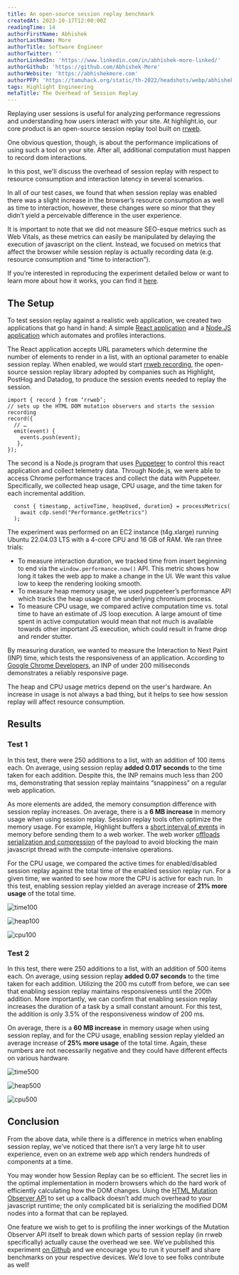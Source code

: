 ```yaml
---
title: An open-source session replay benchmark
createdAt: 2023-10-17T12:00:00Z
readingTime: 14
authorFirstName: Abhishek
authorLastName: More
authorTitle: Software Engineer
authorTwitter: ''
authorLinkedIn: 'https://www.linkedin.com/in/abhishek-more-linked/'
authorGithub: 'https://github.com/Abhishek-More'
authorWebsite: 'https://abhishekmore.com'
authorPFP: 'https://tamuhack.org/static/th-2022/headshots/webp/abhishek.webp'
tags: Highlight Engineering
metaTitle: The Overhead of Session Replay 
---
```


Replaying user sessions is useful for analyzing performance regressions and understanding how users interact with your site. At highlight.io, our core product is an open-source session replay tool built on [rrweb](https://github.com/rrweb-io/rrweb). 

One obvious question, though, is about the performance implications of using such a tool on your site. After all, additional computation must happen to record dom interactions.

In this post, we'll discuss the overhead of session replay with respect to resource consumption and interaction latency in several scenarios.

In all of our test cases, we found that when session replay was enabled there was a slight increase in the browser’s resource consumption as well as time to interaction, however, these changes were so minor that they didn’t yield a perceivable difference in the user experience.

It is important to note that we did not measure SEO-esque metrics such as Web Vitals, as these metrics can easily be manipulated by delaying the execution of javascript on the client. Instead, we focused on metrics that affect the browser while session replay is actually recording data (e.g. resource consumption and “time to interaction”). 

If you’re interested in reproducing the experiment detailed below or want to learn more about how it works, you can find it [here](https://github.com/highlight/session-replay-performance-benchmark).

## The Setup

To test session replay against a realistic web application, we created two applications that go hand in hand: A simple [React application](https://github.com/highlight/session-replay-performance-benchmark/tree/main/replay-perf-app) and a [Node.JS application](https://github.com/highlight/session-replay-performance-benchmark/tree/main/replay-perf-puppet) which automates and profiles interactions.

The React application accepts URL parameters which determine the number of elements to render in a list, with an optional parameter to enable session replay. When enabled, we would start [rrweb recording](https://github.com/rrweb-io/rrweb), the open-source session replay library adopted by companies such as Highlight, PostHog and Datadog, to produce the session events needed to replay the session.

```
import { record } from ‘rrweb’;
// sets up the HTML DOM mutation observers and starts the session recording
record({
  // …
  emit(event) {
    events.push(event);
   },
});
```

The second is a Node.js program that uses [Puppeteer](https://github.com/puppeteer/puppeteer) to control this react application and collect telemetry data. Through Node.js, we were able to access Chrome performance traces and collect the data with Puppeteer. Specifically, we collected heap usage, CPU usage, and the time taken for each incremental addition.

```
  const { timestamp, activeTime, heapUsed, duration} = processMetrics(
    await cdp.send("Performance.getMetrics")
  );
```

The experiment was performed on an EC2 instance (t4g.xlarge) running Ubuntu 22.04.03 LTS with a 4-core CPU and 16 GB of RAM. We ran three trials:

* To measure interaction duration, we tracked time from insert beginning to end via the `window.performance.now()` API. This metric shows how long it takes the web app to make a change in the UI. We want this value low to keep the rendering looking smooth.
* To measure heap memory usage, we used puppeteer’s performance API which tracks the heap usage of the underlying chromium process. 
* To measure CPU usage, we compared active computation time vs. total time to have an estimate of JS loop execution. A large amount of time spent in active computation would mean that not much is available towards other important JS execution, which could result in frame drop and render stutter.

By measuring duration, we wanted to measure the Interaction to Next Paint (INP) time, which tests the responsiveness of an application. According to [Google Chrome Developers](https://web.dev/inp/), an INP of under 200 milliseconds demonstrates a reliably responsive page.

The heap and CPU usage metrics depend on the user's hardware. An increase in usage is not always a bad thing, but it helps to see how session replay will affect resource consumption.

## Results

### Test 1

In this test, there were 250 additions to a list, with an addition of 100 items each. On average, using session replay **added 0.017 seconds** to the time taken for each addition. Despite this, the INP remains much less than 200 ms, demonstrating that session replay maintains “snappiness” on a regular web application.

As more elements are added, the memory consumption difference with session replay increases. On average, there is a **6 MB increase** in memory usage when using session replay. Session replay tools often optimize the memory usage. For example, Highlight buffers a [short interval of events](https://github.com/highlight/highlight/blob/30a62edab25c909f265ac9be202797241b198874/sdk/client/src/index.tsx#L135C4-L135C4) in memory before sending them to a web worker. The web worker [offloads serialization and compression](https://github.com/highlight/highlight/blob/30a62edab25c909f265ac9be202797241b198874/sdk/client/src/index.tsx#L1355-L1370) of the payload to avoid blocking the main javascript thread with the compute-intensive operations.

For the CPU usage, we compared the active times for enabled/disabled session replay against the total time of the enabled session replay run. For a given time, we wanted to see how more the CPU is active for each run. In this test, enabling session replay yielded an average increase of **21% more usage** of the total time.

![time100](/images/blog/session-replay-perf/time100.svg)

![heap100](/images/blog/session-replay-perf/heap100.svg)

![cpu100](/images/blog/session-replay-perf/cpu100.svg)

### Test 2

In this test, there were 250 additions to a list, with an addition of 500 items each. On average, using session replay **added 0.07 seconds** to the time taken for each addition. Utilizing the 200 ms cutoff from before, we can see that enabling session replay maintains responsiveness until the 200th addition. More importantly, we can confirm that enabling session replay increases the duration of a task by a small constant amount. For this test, the addition is only 3.5% of the responsiveness window of 200 ms. 

On average, there is a **60 MB increase** in memory usage when using session replay, and for the CPU usage, enabling session replay yielded an average increase of **25% more usage** of the total time. Again, these numbers are not necessarily negative and they could have different effects on various hardware.

![time500](/images/blog/session-replay-perf/time500.svg)

![heap500](/images/blog/session-replay-perf/heap500.svg)

![cpu500](/images/blog/session-replay-perf/cpu500.svg)

## Conclusion

From the above data, while there is a difference in metrics when enabling session replay, we’ve noticed that there isn’t a very large hit to user experience, even on an extreme web app which renders hundreds of components at a time.

You may wonder how Session Replay can be so efficient. The secret lies in the optimal implementation in modern browsers which do the hard work of efficiently calculating how the DOM changes. Using the [HTML Mutation Observer API](https://developer.mozilla.org/en-US/docs/Web/API/MutationObserver) to set up a callback doesn’t add much overhead to your javascript runtime; the only complicated bit is serializing the modified DOM nodes into a format that can be replayed.

One feature we wish to get to is profiling the inner workings of the Mutation Observer API itself to break down which parts of session replay (in rrweb specifically) actually cause the overhead we see. We’ve published this experiment [on Github](https://github.com/highlight/session-replay-performance-benchmark) and we encourage you to run it yourself and share benchmarks on your respective devices. We’d love to see folks contribute as well!
